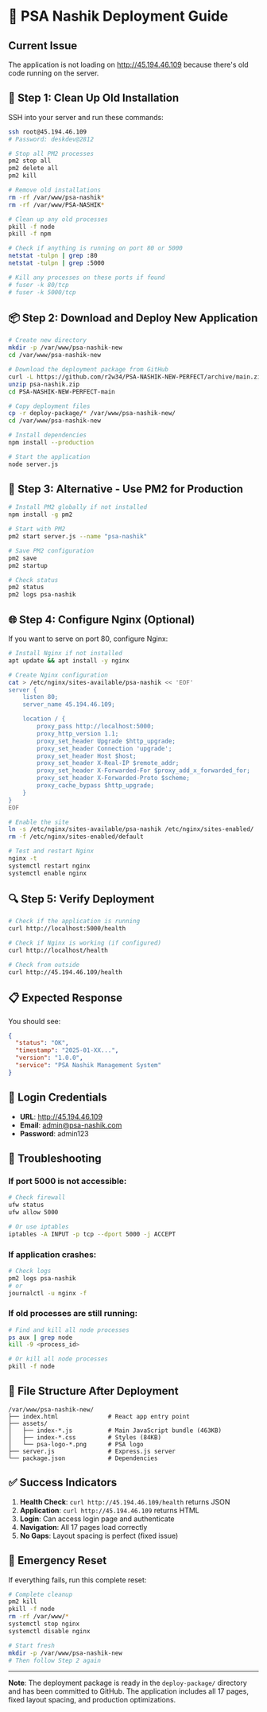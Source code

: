 # 🚀 PSA Nashik Deployment Guide

## Current Issue
The application is not loading on http://45.194.46.109 because there's old code running on the server.

## 🧹 Step 1: Clean Up Old Installation

SSH into your server and run these commands:

```bash
ssh root@45.194.46.109
# Password: deskdev@2812

# Stop all PM2 processes
pm2 stop all
pm2 delete all
pm2 kill

# Remove old installations
rm -rf /var/www/psa-nashik*
rm -rf /var/www/PSA-NASHIK*

# Clean up any old processes
pkill -f node
pkill -f npm

# Check if anything is running on port 80 or 5000
netstat -tulpn | grep :80
netstat -tulpn | grep :5000

# Kill any processes on these ports if found
# fuser -k 80/tcp
# fuser -k 5000/tcp
```

## 📦 Step 2: Download and Deploy New Application

```bash
# Create new directory
mkdir -p /var/www/psa-nashik-new
cd /var/www/psa-nashik-new

# Download the deployment package from GitHub
curl -L https://github.com/r2w34/PSA-NASHIK-NEW-PERFECT/archive/main.zip -o psa-nashik.zip
unzip psa-nashik.zip
cd PSA-NASHIK-NEW-PERFECT-main

# Copy deployment files
cp -r deploy-package/* /var/www/psa-nashik-new/
cd /var/www/psa-nashik-new

# Install dependencies
npm install --production

# Start the application
node server.js
```

## 🔄 Step 3: Alternative - Use PM2 for Production

```bash
# Install PM2 globally if not installed
npm install -g pm2

# Start with PM2
pm2 start server.js --name "psa-nashik"

# Save PM2 configuration
pm2 save
pm2 startup

# Check status
pm2 status
pm2 logs psa-nashik
```

## 🌐 Step 4: Configure Nginx (Optional)

If you want to serve on port 80, configure Nginx:

```bash
# Install Nginx if not installed
apt update && apt install -y nginx

# Create Nginx configuration
cat > /etc/nginx/sites-available/psa-nashik << 'EOF'
server {
    listen 80;
    server_name 45.194.46.109;

    location / {
        proxy_pass http://localhost:5000;
        proxy_http_version 1.1;
        proxy_set_header Upgrade $http_upgrade;
        proxy_set_header Connection 'upgrade';
        proxy_set_header Host $host;
        proxy_set_header X-Real-IP $remote_addr;
        proxy_set_header X-Forwarded-For $proxy_add_x_forwarded_for;
        proxy_set_header X-Forwarded-Proto $scheme;
        proxy_cache_bypass $http_upgrade;
    }
}
EOF

# Enable the site
ln -s /etc/nginx/sites-available/psa-nashik /etc/nginx/sites-enabled/
rm -f /etc/nginx/sites-enabled/default

# Test and restart Nginx
nginx -t
systemctl restart nginx
systemctl enable nginx
```

## 🔍 Step 5: Verify Deployment

```bash
# Check if the application is running
curl http://localhost:5000/health

# Check if Nginx is working (if configured)
curl http://localhost/health

# Check from outside
curl http://45.194.46.109/health
```

## 📋 Expected Response

You should see:
```json
{
  "status": "OK",
  "timestamp": "2025-01-XX...",
  "version": "1.0.0",
  "service": "PSA Nashik Management System"
}
```

## 🎯 Login Credentials

- **URL**: http://45.194.46.109
- **Email**: admin@psa-nashik.com
- **Password**: admin123

## 🐛 Troubleshooting

### If port 5000 is not accessible:
```bash
# Check firewall
ufw status
ufw allow 5000

# Or use iptables
iptables -A INPUT -p tcp --dport 5000 -j ACCEPT
```

### If application crashes:
```bash
# Check logs
pm2 logs psa-nashik
# or
journalctl -u nginx -f
```

### If old processes are still running:
```bash
# Find and kill all node processes
ps aux | grep node
kill -9 <process_id>

# Or kill all node processes
pkill -f node
```

## 📁 File Structure After Deployment

```
/var/www/psa-nashik-new/
├── index.html              # React app entry point
├── assets/
│   ├── index-*.js          # Main JavaScript bundle (463KB)
│   ├── index-*.css         # Styles (84KB)
│   └── psa-logo-*.png      # PSA logo
├── server.js               # Express.js server
└── package.json            # Dependencies
```

## ✅ Success Indicators

1. **Health Check**: `curl http://45.194.46.109/health` returns JSON
2. **Application**: `curl http://45.194.46.109` returns HTML
3. **Login**: Can access login page and authenticate
4. **Navigation**: All 17 pages load correctly
5. **No Gaps**: Layout spacing is perfect (fixed issue)

## 🚨 Emergency Reset

If everything fails, run this complete reset:

```bash
# Complete cleanup
pm2 kill
pkill -f node
rm -rf /var/www/*
systemctl stop nginx
systemctl disable nginx

# Start fresh
mkdir -p /var/www/psa-nashik-new
# Then follow Step 2 again
```

---

**Note**: The deployment package is ready in the `deploy-package/` directory and has been committed to GitHub. The application includes all 17 pages, fixed layout spacing, and production optimizations.
